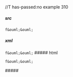 //T has-passed:no
example 310
##### src
`f&ouml;&ouml;`
##### xml
<?xml version="1.0" encoding="UTF-8"?>
<!DOCTYPE document SYSTEM "CommonMark.dtd">
<document xmlns="http://commonmark.org/xml/1.0">
  <paragraph>
    <code>f&amp;ouml;&amp;ouml;</code>
  </paragraph>
</document>
##### html
<p><code>f&amp;ouml;&amp;ouml;</code></p>
#####
